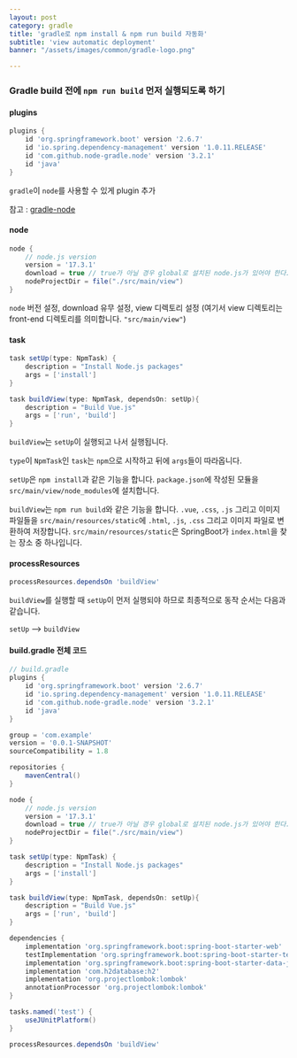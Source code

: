 ```yaml
---
layout: post
category: gradle
title: 'gradle로 npm install & npm run build 자동화'
subtitle: 'view automatic deployment'
banner: "/assets/images/common/gradle-logo.png"

---
```


### Gradle build 전에 `npm run build` 먼저 실행되도록 하기

#### plugins
```gradle
plugins {
	id 'org.springframework.boot' version '2.6.7'
	id 'io.spring.dependency-management' version '1.0.11.RELEASE'
	id 'com.github.node-gradle.node' version '3.2.1'
	id 'java'
}
```

`gradle`이 `node`를 사용할 수 있게 plugin 추가

참고 : [gradle-node](https://github.com/node-gradle/gradle-node-plugin)


#### node
```gradle
node {
	// node.js version
	version = '17.3.1'
	download = true // true가 아닐 경우 global로 설치된 node.js가 있어야 한다.
	nodeProjectDir = file("./src/main/view")
}
```
`node` 버전 설정, download 유무 설정, view 디렉토리 설정 (여기서 view 디렉토리는 front-end 디렉토리를 의미합니다. `"src/main/view"`)

#### task
```gradle
task setUp(type: NpmTask) {
	description = "Install Node.js packages"
	args = ['install']
}

task buildView(type: NpmTask, dependsOn: setUp){
	description = "Build Vue.js"
	args = ['run', 'build']
}
```
`buildView`는 `setUp`이 실행되고 나서 실행됩니다.

`type`이 `NpmTask`인 `task`는 `npm`으로 시작하고 뒤에 `args`들이 따라옵니다.

`setUp`은 `npm install`과 같은 기능을 합니다. `package.json`에 작성된 모듈을 `src/main/view/node_modules`에 설치합니다.

`buildView`는 `npm run build`와 같은 기능을 합니다. `.vue`, `.css`, `.js` 그리고 이미지 파일들을 `src/main/resources/static`에 `.html`, `.js`, `.css` 그리고 이미지 파일로 변환하여 저장합니다. `src/main/resources/static`은 SpringBoot가 `index.html`을 찾는 장소 중 하나입니다.


#### processResources

```gradle
processResources.dependsOn 'buildView'
```

`buildView`를 실행할 때 `setUp`이 먼저 실행되야 하므로 최종적으로 동작 순서는 다음과 같습니다.

`setUp` --> `buildView`

#### build.gradle 전체 코드

```gradle
// build.gradle
plugins {
	id 'org.springframework.boot' version '2.6.7'
	id 'io.spring.dependency-management' version '1.0.11.RELEASE'
	id 'com.github.node-gradle.node' version '3.2.1'
	id 'java'
}

group = 'com.example'
version = '0.0.1-SNAPSHOT'
sourceCompatibility = 1.8

repositories {
	mavenCentral()
}

node {
	// node.js version
	version = '17.3.1'
	download = true // true가 아닐 경우 global로 설치된 node.js가 있어야 한다.
	nodeProjectDir = file("./src/main/view")
}

task setUp(type: NpmTask) {
	description = "Install Node.js packages"
	args = ['install']
}

task buildView(type: NpmTask, dependsOn: setUp){
	description = "Build Vue.js"
	args = ['run', 'build']
}

dependencies {
	implementation 'org.springframework.boot:spring-boot-starter-web'
	testImplementation 'org.springframework.boot:spring-boot-starter-test'
	implementation 'org.springframework.boot:spring-boot-starter-data-jpa'
	implementation 'com.h2database:h2'
	implementation 'org.projectlombok:lombok'
	annotationProcessor 'org.projectlombok:lombok'
}

tasks.named('test') {
	useJUnitPlatform()
}

processResources.dependsOn 'buildView'
```
